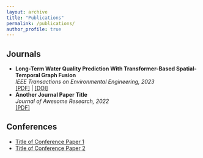 ```yaml
---
layout: archive
title: "Publications"
permalink: /publications/
author_profile: true
---
```


## Journals

<ul>
  <li>
    <strong>Long-Term Water Quality Prediction With Transformer-Based Spatial-Temporal Graph Fusion</strong><br />
    <em>IEEE Transactions on Environmental Engineering, 2023</em><br />
    <a href="/files/paper3.pdf" target="_blank">[PDF]</a> |
    <a href="https://doi.org/10.1234/abc" target="_blank">[DOI]</a>
  </li>
  <li>
    <strong>Another Journal Paper Title</strong><br />
    <em>Journal of Awesome Research, 2022</em><br />
    <a href="/assets/papers/journal2.pdf" target="_blank">[PDF]</a>
  </li>
</ul>

## Conferences

<ul>
  <li>
    <a href="/assets/papers/conference1.pdf" target="_blank">
      Title of Conference Paper 1
    </a>
  </li>
  <li>
    <a href="/assets/papers/conference2.pdf" target="_blank">
      Title of Conference Paper 2
    </a>
  </li>
</ul>

